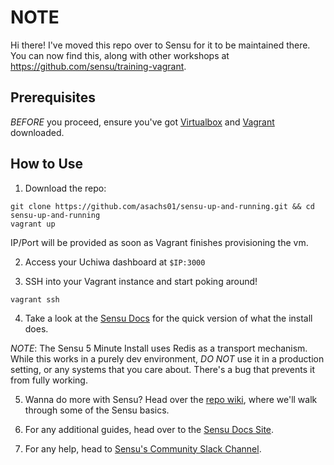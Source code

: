 # NOTE

Hi there! I've moved this repo over to Sensu for it to be maintained there. You can now find this, along with other workshops at https://github.com/sensu/training-vagrant. 

## Prerequisites

*BEFORE* you proceed, ensure you've got [Virtualbox][1] and [Vagrant][2] downloaded.

## How to Use

1. Download the repo:

```shell
git clone https://github.com/asachs01/sensu-up-and-running.git && cd sensu-up-and-running
vagrant up
```

IP/Port will be provided as soon as Vagrant finishes provisioning the vm.

2. Access your Uchiwa dashboard at `$IP:3000`

3. SSH into your Vagrant instance and start poking around!

```shell
vagrant ssh
```

4. Take a look at the [Sensu Docs][3] for the quick version of what the install does.

_NOTE_: The Sensu 5 Minute Install uses Redis as a transport mechanism. While this works in a purely dev environment, _*DO NOT*_ use it in a production setting, or any systems that you care about. There's a bug that prevents it from fully working.

5. Wanna do more with Sensu? Head over the [repo wiki][4], where we'll walk through some of the Sensu basics.

6. For any additional guides, head over to the [Sensu Docs Site][5].

7. For any help, head to [Sensu's Community Slack Channel][6].

<!-- LINKS -->
[1]: https://www.virtualbox.org/wiki/Downloads
[2]: https://www.vagrantup.com/downloads.html
[3]: https://docs.sensu.io/sensu-core/latest/quick-start/five-minute-install/
[4]: https://github.com/asachs01/sensu-up-and-running/wiki
[5]: https://docs.sensu.io/sensu-core/latest/
[6]: https://slack.sensu.io
